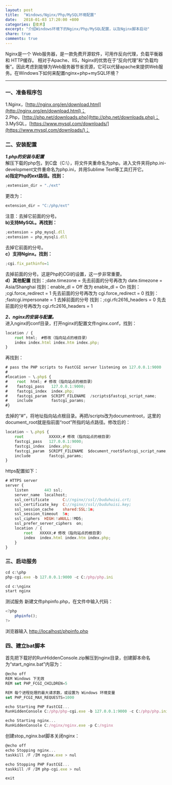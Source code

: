 ```yaml
---
layout: post
title:  "Windows/Nginx/Php/MySQL环境配置"
date:   2018-01-03 17:20:00 +800
categories: [技术]
excerpt: "介绍Windows环境下的Nginx/Php/MySQL配置，以及Nginx脚本启动"
share: true
comments: true
---
```

Nginx是一个 Web服务器，是一款免费开源软件，可用作反向代理，负载平衡器和 HTTP缓存。
相对于Apache、IIS，Nginx的优势在于“反向代理”和“负载均衡”。因此考虑到能够为Web服务器节省资源，它可以代替apache来提供Web服务。在Windows下如何来配置nginx+php+mySQL环境？

<!--more-->
---
### 一、准备程序包
1.Nginx，[http://nginx.org/en/download.html](http://nginx.org/en/download.html)；  
2.Php，[http://php.net/downloads.php](http://php.net/downloads.php)；  
3.MySQL，[https://www.mysql.com/downloads/](https://www.mysql.com/downloads/)；  


### 二、安装配置
***1.php的安装与配置***  
解压下载的php包，到C盘（C:\），将文件夹重命名为php。进入文件夹将php.ini-development文件重命名为php.ini，并用Sublime Text等工具打开它。  
**a)指定Php的ext路径。找到：**
~~~ JavaScript
;extension_dir = "./ext"
~~~
更改为：
~~~ JavaScript
extension_dir = "C:/php/ext"
~~~
注意：去掉它前面的分号。  
**b)支持MySQL。再找到：**
~~~ JavaScript
;extension = php_mysql.dll 
;extension = php_mysqli.dll
~~~
去掉它前面的分号。  
**c）支持Nginx。找到：**
~~~ JavaScript
;cgi.fix_pathinfo=1
~~~
去掉前面的分号。这是Php的CGI的设置，这一步非常重要。  
**d）其他配置**
找到：;date.timezone = 先去前面的分号再改为 date.timezone = Asia/Shanghai
找到：enable_dl = Off 改为 enable_dl = On
找到： ;cgi.force_redirect = 1 先去前面的分号再改为 cgi.force_redirect = 0
找到： ;fastcgi.impersonate = 1 去掉前面的分号
找到：;cgi.rfc2616_headers = 0 先去前面的分号再改为 cgi.rfc2616_headers = 1

***2、nginx的安装与配置。***  
进入nginx的conf目录，打开nginx的配置文件nginx.conf，找到：
~~~ JavaScript
location / {
    root html;　#修改（指向站点的根目录）
    index index.html index.htm index.php; 
}
~~~
再找到：
~~~ JavaScript
# pass the PHP scripts to FastCGI server listening on 127.0.0.1:9000
#
#location ~ \.php$ {
#    root  html; # 修改（指向站点的根目录）
#    fastcgi_pass   127.0.0.1:9000;
#    fastcgi_index  index.php;
#    fastcgi_param  SCRIPT_FILENAME  /scripts$fastcgi_script_name;
#    include        fastcgi_params;
#}
~~~
去掉的“#”，将地址指向站点根目录。再把/scripts改为documentroot，这里的 document_root就是指前面“root”所指的站点路径。修改后的：
~~~ JavaScript
location ~ \.php$ {
    root           XXXXX;# 修改（指向站点的根目录）
    fastcgi_pass   127.0.0.1:9000;
    fastcgi_index  index.php;
    fastcgi_param  SCRIPT_FILENAME  $document_root$fastcgi_script_name;
    include        fastcgi_params;
}
~~~
https配置如下：
~~~ JavaScript
# HTTPS server
server {
    listen       443 ssl;
    server_name  localhost;
    ssl_certificate      C://nginx//ssl//buduhuisi.crt;
    ssl_certificate_key  C://nginx//ssl//buduhuisi.key;
    ssl_session_cache    shared:SSL:1m;
    ssl_session_timeout  5m;
    ssl_ciphers  HIGH:!aNULL:!MD5;
    ssl_prefer_server_ciphers  on;
    location / {
        root   XXXXX;# 修改（指向站点的根目录）
        index  index.html index.htm index.php;
    }
}
~~~

### 三、启动服务
~~~ JavaScript
cd c:\php
php-cgi.exe -b 127.0.0.1:9000 -c C:/php/php.ini
~~~
~~~ JavaScript
cd c:\nginx
start nginx
~~~
测试服务
新建文件phpinfo.php，在文件中输入代码：
~~~ JavaScript
<?php
    phpinfo();
?>
~~~
浏览器输入 [http://localhost/phpinfo.php](http://localhost/phpinfo.php)

### 四、建立bat脚本
首先把下载好的RunHiddenConsole.zip解压到nginx目录，创建脚本命名为“start_nginx.bat”内容为：
~~~ JavaScript
@echo off
REM Windows 下无效
REM set PHP_FCGI_CHILDREN=5

REM 每个进程处理的最大请求数，或设置为 Windows 环境变量
set PHP_FCGI_MAX_REQUESTS=1000

echo Starting PHP FastCGI...
RunHiddenConsole C:/php/php-cgi.exe -b 127.0.0.1:9000 -c C:/php/php.ini

echo Starting nginx...
RunHiddenConsole C:/nginx/nginx.exe -p C:/nginx
~~~
创建stop_nginx.bat脚本关闭nginx：
~~~ JavaScript
@echo off
echo Stopping nginx...
taskkill /F /IM nginx.exe > nul

echo Stopping PHP FastCGI...
taskkill /F /IM php-cgi.exe > nul

exit
~~~

[jekyll]:      http://jekyllrb.com
[jekyll-gh]:   https://github.com/jekyll/jekyll
[jekyll-help]: https://github.com/jekyll/jekyll-help
